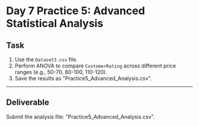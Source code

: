 # Day 7 Practice 5: Advanced Statistical Analysis

## Task
1. Use the `Dataset3.csv` file.
2. Perform ANOVA to compare `CustomerRating` across different price ranges (e.g., 50-70, 80-100, 110-120).
3. Save the results as "Practice5_Advanced_Analysis.csv".

---

## Deliverable
Submit the analysis file: "Practice5_Advanced_Analysis.csv".